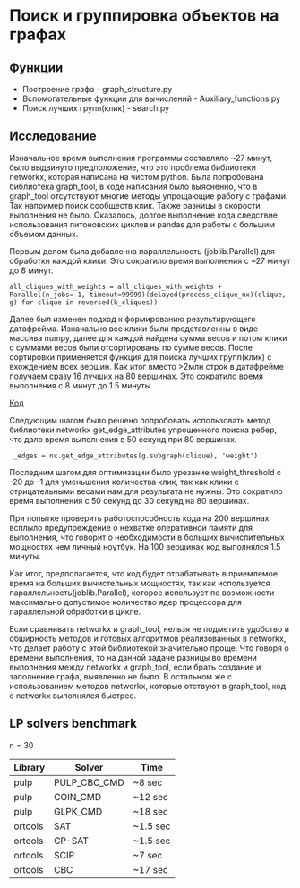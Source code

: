 # Поиск и группировка объектов на графах
## Функции 
* Построение графа - graph_structure.py
* Вспомогательные функции для вычислений - Auxiliary_functions.py
* Поиск лучших групп(клик) - search.py

## Исследование

<p> Изначальное время выполнения программы составляло ~27 минут, было выдвинуто предположение, что это проблема библиотеки networkx, которая написана на чистом python.
Была попробована библиотека graph_tool, в ходе написания было выясненно, что в graph_tool отсутствуют многие методы упрощающие работу с графами. 
Так например поиск сообществ клик. Также разницы в скорости выполнения не было. Оказалось, долгое выполнение кода следствие использования питоновских циклов и pandas для работы с большим объемом данных. </p>

<p> Первым делом была добавленна параллельность (joblib.Parallel) для обработки каждой клики. Это сократило время выполнения с ~27 минут до 8 минут. 
</p>

```
all_cliques_with_weights = all_cliques_with_weights + Parallel(n_jobs=-1, timeout=99999)(delayed(process_clique_nx)(clique, g) for clique in reversed(k_cliques)) 
```

<p> Далее был изменен подход к формированию результирующего датафрейма. Изначально все клики были представленны в виде массива numpy, далее для каждой найдена сумма весов и потом клики с суммами весов были отсортированы по сумме весов.
После сортировки применяется функция для поиска лучших групп(клик) с вхождением всех вершин. Как итог вместо >2млн строк в датафрейме получаем сразу 16 лучших на 80 вершинах.
Это сократило время выполнения с 8 минут до 1.5 минуты. </p>

[Код](https://github.com/plaguedoctor39/graph-search/blob/83eafe639278b62d02daa5d2c7a2255c73e27fa3/search.py#L95)

<p> Следующим шагом было решено попробовать использовать метод библиотеки networkx get_edge_attributes упрощенного поиска ребер, что дало время выполнения в 50 секунд при 80 вершинах. </p>

` _edges = nx.get_edge_attributes(g.subgraph(clique), 'weight')`

<p> Последним шагом для оптимизации было урезание weight_threshold с -20 до -1 для уменьшения количества клик, так как клики с отрицательными весами нам для результата не нужны.
Это сократило время выполнения с 50 секунд до 30 секунд на 80 вершинах. </p>

<p> При попытке проверить работоспособность кода на 200 вершинах всплыло предупреждение о нехватке оперативной памяти для выполнения, что говорит о необходимости в больших вычислительных мощностях чем личный ноутбук.
На 100 вершинах код выполнялся 1.5 минуты. </p>

<p> Как итог, предполагается, что код будет отрабатывать в приемлемое время на больших вычистельных мощностях, так как используется параллельность(joblib.Parallel), которое использует по возможности максимально допустимое количество ядер процессора для параллельной обработки в цикле. </p>

<p> Если сравнивать networkx и graph_tool, нельзя не подметить удобство и обширность методов и готовых алгоритмов реализованных в networkx, что делает работу с этой библиотекой значительно проще. Что говоря о времени выполнения, то на данной задаче разницы во времени выполнения между networkx и graph_tool, если брать создание и заполнение графа, выявленно не было.
В остальном же с использованием методов networkx, которые отствуют в graph_tool, код с networkx выполнялся быстрее. </p>

## LP solvers benchmark
n = 30

| Library | Solver       | Time     |
|---------|--------------|----------|
| pulp    | PULP_CBC_CMD | ~8 sec   |
| pulp    | COIN_CMD     | ~12 sec  |
| pulp    | GLPK_CMD     | ~18 sec  |
| ortools | SAT          | ~1.5 sec |
| ortools | CP-SAT       | ~1.5 sec |
| ortools | SCIP         | ~7 sec   |
| ortools | CBC          | ~17 sec  |

